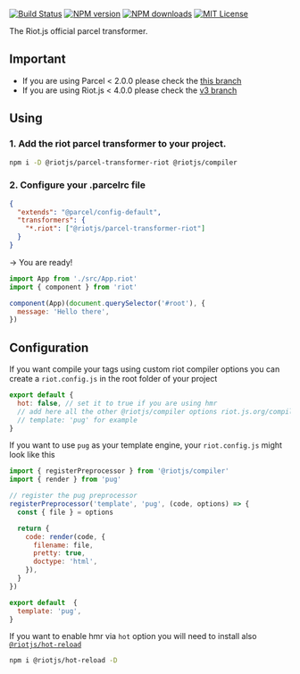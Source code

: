 [![Build Status][ci-image]][ci-url]
[![NPM version][npm-version-image]][npm-url]
[![NPM downloads][npm-downloads-image]][npm-url]
[![MIT License][license-image]][license-url]

The Riot.js official parcel transformer.

## Important

- If you are using Parcel < 2.0.0 please check the [this branch](https://github.com/riot/parcel-transformer-riot/tree/parcel-v1)
- If you are using Riot.js < 4.0.0 please check the [v3 branch](https://github.com/riot/parcel-transformer-riot/tree/v3)

## Using

### 1. Add the riot parcel transformer to your project.

```bash
npm i -D @riotjs/parcel-transformer-riot @riotjs/compiler
```

### 2. Configure your .parcelrc file

```json
{
  "extends": "@parcel/config-default",
  "transformers": {
    "*.riot": ["@riotjs/parcel-transformer-riot"]
  }
}
```

-> You are ready!

```js
import App from './src/App.riot'
import { component } from 'riot'

component(App)(document.querySelector('#root'), {
  message: 'Hello there',
})
```

## Configuration

If you want compile your tags using custom riot compiler options you can create a `riot.config.js` in the root folder of your project

```js
export default {
  hot: false, // set it to true if you are using hmr
  // add here all the other @riotjs/compiler options riot.js.org/compiler
  // template: 'pug' for example
}
```

If you want to use `pug` as your template engine, your `riot.config.js` might look like this

```js
import { registerPreprocessor } from '@riotjs/compiler'
import { render } from 'pug'

// register the pug preprocessor
registerPreprocessor('template', 'pug', (code, options) => {
  const { file } = options

  return {
    code: render(code, {
      filename: file,
      pretty: true,
      doctype: 'html',
    }),
  }
})

export default  {
  template: 'pug',
}
```

If you want to enable hmr via `hot` option you will need to install also [`@riotjs/hot-reload`](https://www.npmjs.com/package/@riotjs/hot-reload)

```bash
npm i @riotjs/hot-reload -D
```


[ci-image]:https://img.shields.io/github/actions/workflow/status/riot/parcel-transformer-riot/test.yml?style=flat-square
[ci-url]:https://github.com/riot/parcel-transformer-riot/actions

[license-image]: https://img.shields.io/badge/license-MIT-000000.svg?style=flat-square
[license-url]:   LICENSE

[npm-version-image]:   https://img.shields.io/npm/v/@riotjs/parcel-transformer-riot.svg?style=flat-square
[npm-downloads-image]: https://img.shields.io/npm/dm/@riotjs/parcel-transformer-riot.svg?style=flat-square
[npm-url]:             https://npmjs.org/package/@riotjs/parcel-transformer-riot

